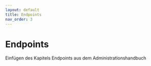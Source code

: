 ```yaml
---
layout: default
title: Endpoints
nav_order: 3
---
```


# Endpoints

Einfügen des Kapitels Endpoints aus dem Administrationshandbuch
